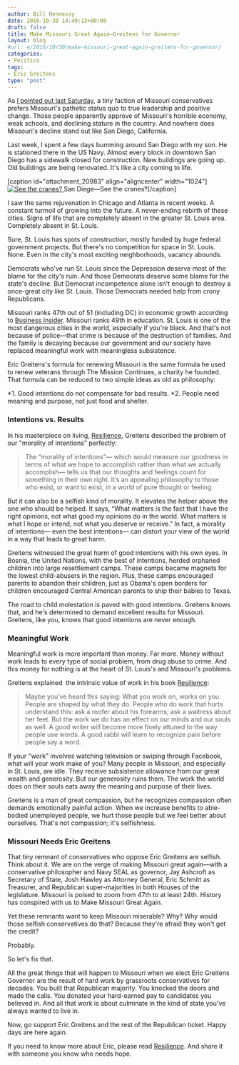 ```yaml
---
author: Bill Hennessy
date: 2016-10-30 14:40:13+00:00
draft: false
title: Make Missouri Great Again—Greitens for Governor
layout: blog
#url: e/2016/10/30/make-missouri-great-again-greitens-for-governor/
categories:
- Politics
tags:
- Eric Greitens
type: "post"
---
```


As [I pointed out last Saturday](https://hennessysview.com/2016/10/22/why-are-some-missouri-conservatives-putting-position-before-interest/), a tiny faction of Missouri conservatives prefers Missouri's pathetic status quo to true leadership and positive change. Those people apparently approve of Missouri's horrible economy, weak schools, and declining stature in the country. And nowhere does Missouri's decline stand out like San Diego, California.

Last week, I spent a few days bumming around San Diego with my son. He is stationed there in the US Navy. Almost every block in downtown San Diego has a sidewalk closed for construction. New buildings are going up. Old buildings are being renovated. It's like a city coming to life.

[caption id="attachment_20983" align="aligncenter" width="1024"][![See the cranes?](https://hennessysview.com/wp-content/uploads/2016/10/IMG_0889-1024x768.png)
](CA) San Diege—See the cranes?[/caption]

I saw the same rejuvenation in Chicago and Atlanta in recent weeks. A constant turmoil of growing into the future. A never-ending rebirth of these cities. Signs of life that are completely absent in the greater St. Louis area. Completely absent in St. Louis.

Sure, St. Louis has spots of construction, mostly funded by huge federal government projects. But there's no competition for space in St. Louis. None. Even in the city's most exciting neighborhoods, vacancy abounds.

Democrats who've run St. Louis since the Depression deserve most of the blame for the city's ruin. And those Democrats deserve some blame for the state's decline. But Democrat incompetence alone isn't enough to destroy a once-great city like St. Louis. Those Democrats needed help from crony Republicans.

Missouri ranks 47th out of 51 (including DC) in economic growth according to [Business Insider](https://www.businessinsider.com/state-economy-ranking-july-2015-2015-7/#49-alabama-3). Missouri ranks 49th in education. St. Louis is one of the most dangerous cities in the world, especially if you're black. And that's not because of police—that crime is because of the destruction of families. And the family is decaying because our government and our society have replaced meaningful work with meaningless subsistence.

Eric Greitens's formula for renewing Missouri is the same formula he used to renew veterans through The Mission Continues, a charity he founded. That formula can be reduced to two simple ideas as old as philosophy:




*1. Good intentions do not compensate for bad results.
*2. People need meaning and purpose, not just food and shelter.




### Intentions vs. Results



In his masterpiece on living, [Resilience](https://amzn.to/2ebk2WO), Greitens described the problem of our "morality of intentions" perfectly:



> The “morality of intentions”— which would measure our goodness in terms of what we hope to accomplish rather than what we actually accomplish— tells us that our thoughts and feelings count for something in their own right. It’s an appealing philosophy to those who exist, or want to exist, in a world of pure thought or feeling.

But it can also be a selfish kind of morality. It elevates the helper above the one who should be helped. It says, “What matters is the fact that I have the right opinions, not what good my opinions do in the world. What matters is what I hope or intend, not what you deserve or receive.” In fact, a morality of intentions— even the best intentions— can distort your view of the world in a way that leads to great harm.



Greitens witnessed the great harm of good intentions with his own eyes. In Bosnia, the United Nations, with the best of intentions, herded orphaned children into large resettlement camps. These camps became magnets for the lowest child-abusers in the region. Plus, these camps encouraged parents to abandon their children, just as Obama's open borders for children encouraged Central American parents to ship their babies to Texas.

The road to child molestation is paved with good intentions. Greitens knows that, and he's determined to demand excellent results for Missouri. Greitens, like you, knows that good intentions are never enough.



### Meaningful Work



Meaningful work is more important than money. Far more. Money without work leads to every type of social problem, from drug abuse to crime. And this money for nothing is at the heart of St. Louis's and Missouri's problems.

Greitens explained  the intrinsic value of work in his book [Resilience](https://amzn.to/2ebk2WO):



> Maybe you’ve heard this saying: What you work on, works on you. People are shaped by what they do. People who do work that hurts understand this: ask a roofer about his forearms; ask a waitress about her feet. But the work we do has an effect on our minds and our souls as well. A good writer will become more finely attuned to the way people use words. A good rabbi will learn to recognize pain before people say a word.



If your "work" involves watching television or swiping through Facebook, what will your work make of you? Many people in Missouri, and especially in St. Louis, are idle. They receive subsistence allowance from our great wealth and generosity. But our generosity ruins them. The work the world does on their souls eats away the meaning and purpose of their lives.

Greitens is a man of great compassion, but he recognizes compassion often demands emotionally painful action. When we increase benefits to able-bodied unemployed people, we hurt those people but we feel better about ourselves. That's not compassion; it's selfishness.



### Missouri Needs Eric Greitens



That tiny remnant of conservatives who oppose Eric Greitens are selfish. Think about it. We are on the verge of making Missouri great again—with a conservative philosopher and Navy SEAL as governor, Jay Ashcroft as Secretary of State, Josh Hawley as Attorney General, Eric Schmitt as Treasurer, and Republican super-majorities in both Houses of the legislature. Missouri is poised to zoom from 47th to at least 24th. History has conspired with us to Make Missouri Great Again.

Yet these remnants want to keep Missouri miserable? Why? Why would those selfish conservatives do that? Because they're afraid they won't get the credit?

Probably.

So let's fix that.

All the great things that will happen to Missouri when we elect Eric Greitens Governor are the result of hard work by grassroots conservatives for decades. You built that Republican majority. You knocked the doors and made the calls. You donated your hard-earned pay to candidates you believed in. And all that work is about culminate in the kind of state you've always wanted to live in.

Now, go support Eric Greitens and the rest of the Republican ticket. Happy days are here again.

If you need to know more about Eric, please read [Resilience](https://amzn.to/2ebk2WO). And share it with someone you know who needs hope.
